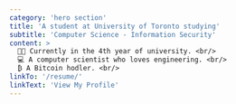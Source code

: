 ```yaml
---
category: 'hero section'
title: 'A student at University of Toronto studying'
subtitle: 'Computer Science - Information Security'
content: >
  🧑‍🔧 Currently in the 4th year of university. <br/>
  💻 A computer scientist who loves engineering. <br/>
  ₿ A Bitcoin hodler. <br/>
linkTo: '/resume/'
linkText: 'View My Profile'
---
```

